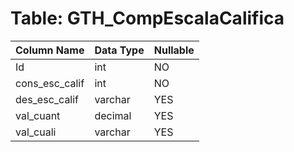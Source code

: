 # Table: GTH_CompEscalaCalifica

| Column Name | Data Type | Nullable |
|-------------|-----------|----------|
| Id | int | NO |
| cons_esc_calif | int | NO |
| des_esc_calif | varchar | YES |
| val_cuant | decimal | YES |
| val_cuali | varchar | YES |
